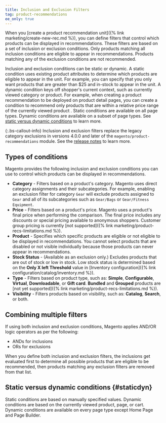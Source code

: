 ```yaml
---
title: Inclusion and Exclusion Filters
tag: product-recommendations
ee_only: true
---
```


When you [create a product recommendation unit]({% link marketing/create-new-rec.md %}), you can define filters that control which products can be displayed in recommendations. These filters are based on a set of inclusion or exclusion conditions. Only products matching all inclusion conditions are eligible to appear in recommendations. Products matching any of the exclusion conditions are not recommended.

Inclusion and exclusion conditions can be static or dynamic. A static condition uses existing product attributes to determine which products are eligible to appear in the unit. For example, you can specify that you only want products that are greater than $25 and in-stock to appear in the unit. A dynamic condition keys off shopper's current context, such as currently viewed category or product. For example, when creating a product recommendation to be deployed on product detail pages, you can create a condition to recommend only products that are within a relative price range of the currently viewed product . Static conditions are available on all page types. Dynamic conditions are available on a subset of page types. See [static versus dynamic conditions](#staticdyn) to learn more.

{:.bs-callout-info}
Inclusion and exclusion filters replace the legacy category exclusions in versions 4.0.0 and later of the `magento/product-recommendations` module. See the [release notes](https://devdocs.magento.com/recommendations/release-notes.html) to learn more.

## Types of conditions

Magento provides the following inclusion and exclusion conditions you can use to control which products can be displayed in recommendations.

- **Category** - Filters based on a product's category. Magento uses direct category assignments and their subcategories. For example, enabling an exclusion filter for category `Gear` will exclude products assigned to `Gear` and all of its subcategories such as `Gear/Bags` or `Gear/Fitness Equipment`.
- **Price** - Filters based on a product's price. Magento uses a product's final price when performing the comparison. The final price includes any discounts or special pricing available to anonymous shoppers. Customer group pricing is currently [not supported]({% link marketing/product-recs-limitations.md %}).
- **Product** - Specifies which specific products are eligible or not eligible to be displayed in recommendations. You cannot select products that are disabled or not visible individually because those products can never appear in recommendations.
- **Stock Status** - (Available as an exclusion only.) Excludes products that are out of stock or low in stock. Low stock status is determined based on the **Only X left Threshold** value in [Inventory configuration]({% link configuration/catalog/inventory.md %}). 
- **Type** - Filters based on product type, such as: **Simple**, **Configurable**, **Virtual**, **Downloadable**, or **Gift card**. **Bundled** and **Grouped** products are [not yet supported]({% link marketing/product-recs-limitations.md %}).
- **Visibility** - Filters products based on visibility, such as: **Catalog**, **Search**, or both.

## Combining multiple filters

If using both inclusion and exclusion conditions, Magento applies AND/OR logic operators as per the following:

- ANDs for inclusions
- ORs for exclusions

When you define both inclusion and exclusion filters, the inclusions get evaluated first to determine all possible products that are eligible to be recommended, then products matching any exclusion filters are removed from that list.

## Static versus dynamic conditions {#staticdyn}

Static conditions are based on manually specified values. Dynamic conditions are based on the currently viewed product, page, or cart. Dynamic conditions are available on every page type except Home Page and Page Builder.
